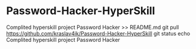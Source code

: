 # Password-Hacker-HyperSkill
 Complited hyperskill project Password Hacker >> README.md
git pull https://github.com/kraslav4ik/Password-Hacker-HyperSkill
git status
echo  Complited hyperskill project Password Hacker
